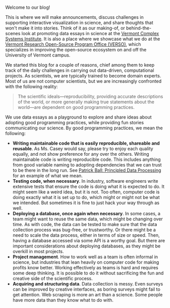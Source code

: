 Welcome to our blog!

This is where we will make announcements, discuss challenges in supporting interactive visualization in science, and share thoughts that won't make it into stories. Think of it as our making-of, or behind-the-scenes look at promoting data essays in science at the [Vermont Complex Systems Institute](https://vermontcomplexsystems.org/). It is also a place where we showcase what we do at the [Vermont Research Open-Source Program Office (VERSO)](https://verso.w3.uvm.edu/), which specializes in improving the open-source ecosystem on and off the University of Vermont campus.

We started this blog for a couple of reasons, chief among them to keep track of the daily challenges in carrying out data-driven, computational projects. As scientists, we are typically trained to become domain experts. Most of us are not computer scientists, but we are increasingly confronted with the following reality:

> The scientific ideals—reproducibility, providing accurate descriptions of the world, or more generally making true statements about the world—are dependent on good programming practices.

We use data essays as a playground to explore and share ideas about adopting good programming practices, while providing fun stories communicating our science. By good programming practices, we mean the following:

- **Writing maintainable code that is easily reproducible, shareable and reusable**. As Ms. Casey would say, please try to enjoy each quality equally, and not show preference for any over the others. Writing maintainable code is writing reproducible code. This includes anything from good variable naming to adopting dependencies that we can trust to be there in the long run. See [Patrick Ball: Principled Data Processing](https://www.youtube.com/watch?v=ZSunU9GQdcI) for an example of what we mean.
- **Testing code, when necessary**. In industry, software engineers write extensive tests that ensure the code is doing what it is expected to do. It might seem like a weird idea, but it is not. Too often, computer code is doing exactly what it is set up to do, which might or might not be what we intended. But sometimes it is fine to just hack your way through as well.
- **Deploying a database, once again when necessary**. In some cases, a team might want to reuse the same data, which might be changing over time. As with code, the data can be tested to make sure that the data collection process was bug-free, or trustworthy. Or there might be a need to scale the data process, either in terms of size or speed. Then, having a database accessed via some API is a worthy goal. But there are important considerations about deploying databases, as they might be overkill in most projects.
- **Project management**. How to work well as a team is often informal in science, but industries that lean heavily on computer code for making profits know better. Working effectively as teams is hard and requires some deep thinking. It is possible to do it without sacrificing the fun and creative side of the scientific process.
- **Acquiring and structuring data**. Data collection is messy. Even surveys can be improved by creative interfaces, as boring surveys might fail to get attention. Web scraping is more an art than a science. Some people have more data than they know what to do with.